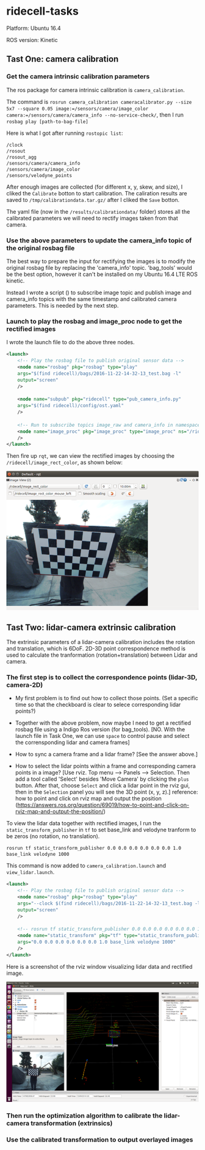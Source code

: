 # ridecell-tasks
Platform: Ubuntu 16.4

ROS version: Kinetic


## Tast One: camera calibration
### Get the camera intrinsic calibration parameters
The ros package for camera intrinsic calibration is `camera_calibration`.

The command is `rosrun camera_calibration cameracalibrator.py --size 5x7 --square 0.05 image:=/sensors/camera/image_color camera:=/sensors/camera/camera_info --no-service-check/`, then I run `rosbag play [path-to-bag-file]`

Here is what I got after running `rostopic list`:
```
/clock
/rosout
/rosout_agg
/sensors/camera/camera_info
/sensors/camera/image_color
/sensors/velodyne_points
```
After enough images are collected (for different x, y, skew, and size), I cliked the `Calibrate` botton to start calibration. The caliration results are saved to `/tmp/calibrationdata.tar.gz/` after I cliked the `Save` botton.

The yaml file (now in the `/results/calibrationdata/` folder) stores all the calibrated parameters we will need to rectify images taken from that camera.

### Use the above parameters to update the camera_info topic of the original rosbag file 
The best way to prepare the input for rectifying the images is to modify the original rosbag file by replacing the 'camera_info' topic. 'bag_tools' would be the best option, however it can't be installed on my Ubuntu 16.4 LTE ROS kinetic.

Instead I wrote a script () to subscribe image topic and publish image and camera_info topics with the same timestamp and calibrated camera parameters. This is needed by the next step.


### Launch to play the rosbag and image_proc node to get the rectified images

I wrote the launch file to do the above three nodes.

```xml
<launch>
	<!-- Play the rosbag file to publish original sensor data -->
	<node name="rosbag" pkg="rosbag" type="play" 
	args="$(find ridecell)/bags/2016-11-22-14-32-13_test.bag -l"
	output="screen"
	/>

	<node name="subpub" pkg="ridecell" type="pub_camera_info.py"
	args="$(find ridecell)/config/ost.yaml" 
	/>

	<!-- Run to subscribe topics image_raw and camera_info in namespace, eg., defined in ns="/ridecell" -->
	<node name="image_proc" pkg="image_proc" type="image_proc" ns="/ridecell" output="screen"
	/>
</launch>

```

Then fire up `rqt`, we can view the rectified images by choosing the `/ridecell/image_rect_color`, as shown below:

![Task One: Image Rectification](results/rqt_rectified_image.png)


## Tast Two: lidar-camera extrinsic calibration

The extrinsic parameters of a lidar-camera calibration includes the rotation and translation, which is 6DoF. 2D-3D point correspondence method is used to calculate the tranformation (rotation+translation) between Lidar and camera. 

### The first step is to collect the correspondence points (lidar-3D, camera-2D)
-  My first problem is to find out how to collect those points. (Set a specific time so that the checkboard is clear to selece corresponding lidar points?) 

- Together with the above problem, now maybe I need to get a rectified rosbag file using a Indigo Ros version (for bag_tools).
[NO. With the launch file in Task One, we can use `space` to control pause and select the corrensponding lidar and camera frames]

- How to sync a camera frame and a lidar frame?
[See the answer above.]

- How to select the lidar points within a frame and corresponding camera points in a image?
[Use rviz. Top menu --> Panels --> Selection. Then add a tool called 'Select' besides 'Move Camera' by clicking the `plus` button. After that, choose `Select` and click a lidar point in the rviz gui, then in the `Selection` panel you will see the 3D point (x, y, z).]
reference: how to point and click on rviz map and output the position (https://answers.ros.org/question/69019/how-to-point-and-click-on-rviz-map-and-output-the-position/)

To view the lidar data together with rectified images, I run the `static_transform_publisher` in `tf` to set base_link and velodyne tranform to be zeros (no rotation, no translation).
```
rosrun tf static_transform_publisher 0.0 0.0 0.0 0.0 0.0 0.0 1.0 base_link velodyne 1000
```
This command is now added to `camera_calibration.launch` and `view_lidar.launch`.

```xml
<launch>
	<!-- Play the rosbag file to publish original sensor data -->
	<node name="rosbag" pkg="rosbag" type="play" 
	args="--clock $(find ridecell)/bags/2016-11-22-14-32-13_test.bag -l"
	output="screen"
	/>

    <!-- rosrun tf static_transform_publisher 0.0 0.0 0.0 0.0 0.0 0.0 1.0 base_link velodyne 1000 -->
    <node name="static_transform" pkg="tf" type="static_transform_publisher"
    args="0.0 0.0 0.0 0.0 0.0 0.0 1.0 base_link velodyne 1000"
    />
</launch>
```
Here is a screenshot of the rviz window visualizing lidar data and rectified image.

![Task Two: Lidar and camera visualization](results/rviz_lidar_camera.png)




### Then run the optimization algorithm to calibrate the lidar-camera transformation (extrinsics)

### Use the calibrated transformation to output overlayed images



